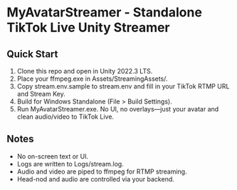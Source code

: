 # MyAvatarStreamer - Standalone TikTok Live Unity Streamer

## Quick Start

1. Clone this repo and open in Unity 2022.3 LTS.
2. Place your ffmpeg.exe in Assets/StreamingAssets/.
3. Copy stream.env.sample to stream.env and fill in your TikTok RTMP URL and Stream Key.
4. Build for Windows Standalone (File > Build Settings).
5. Run MyAvatarStreamer.exe. No UI, no overlays—just your avatar and clean audio/video to TikTok Live.

## Notes

- No on-screen text or UI.
- Logs are written to Logs/stream.log.
- Audio and video are piped to ffmpeg for RTMP streaming.
- Head-nod and audio are controlled via your backend. 